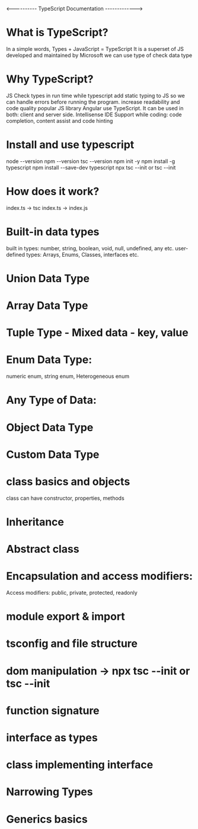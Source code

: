 <---------- TypeScript Documentation ------------->

# What is TypeScript?

In a simple words, Types + JavaScript = TypeScript
It is a superset of JS
developed and maintained by Microsoft
we can use type of check data type

# Why TypeScript?

JS Check types in run time while typescript add static typing to JS so we can handle errors before running the program.
increase readability and code quality
popular JS library Angular use TypeScript.
It can be used in both: client and server side.
Intellisense IDE Support while coding: code completion, content assist and code hinting

# Install and use typescript

node --version
npm --version
tsc --version
npm init -y
npm install -g typescript
npm install --save-dev typescript
npx tsc --init or tsc --init

# How does it work?

index.ts -> tsc index.ts -> index.js

# Built-in data types

built in types: number, string, boolean, void, null, undefined, any etc.
user-defined types: Arrays, Enums, Classes, interfaces etc.

# Union Data Type

# Array Data Type

# Tuple Type - Mixed data - key, value

# Enum Data Type:

numeric enum, string enum, Heterogeneous enum

# Any Type of Data:

# Object Data Type

# Custom Data Type

# class basics and objects

class can have constructor, properties, methods

# Inheritance

# Abstract class

# Encapsulation and access modifiers:

Access modifiers: public, private, protected, readonly

# module export & import

# tsconfig and file structure

# dom manipulation -> npx tsc --init or tsc --init

# function signature

# interface as types

# class implementing interface

# Narrowing Types

# Generics basics
